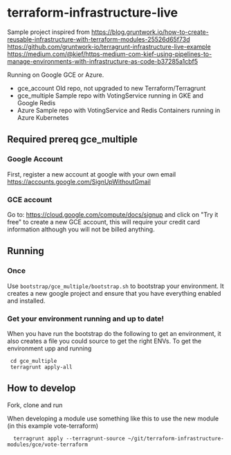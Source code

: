 # terraform-infrastructure-live

Sample project inspired from https://blog.gruntwork.io/how-to-create-reusable-infrastructure-with-terraform-modules-25526d65f73d https://github.com/gruntwork-io/terragrunt-infrastructure-live-example 
https://medium.com/@kief/https-medium-com-kief-using-pipelines-to-manage-environments-with-infrastructure-as-code-b37285a1cbf5

Running on Google GCE or Azure.
* gce_account Old repo, not upgraded to new Terraform/Terragrunt
* gce_multiple Sample repo with VotingService running in GKE and Google Redis
* Azure Sample repo with VotingService and Redis Containers running in Azure Kubernetes 

## Required prereq gce_multiple

### Google Account
First, register a new account at google with your own email
https://accounts.google.com/SignUpWithoutGmail

### GCE account
Go to: https://cloud.google.com/compute/docs/signup and click on "Try it free"
to create a new GCE account, this will require your credit card information
although you will not be billed anything.

## Running

### Once
Use `bootstrap/gce_multiple/bootstrap.sh` to bootstrap your environment. It creates a new google project and ensure that you have everything enabled and installed. 

### Get your environment running and up to date!

When you have run the bootstrap do the following to get an environment, it also creates a file you could source to get the right ENVs. To get the environment upp and running

```
 cd gce_multiple
 terragrunt apply-all
```

## How to develop

Fork, clone and run

When developing a module use something like this to use the new module (in this example vote-terraform)

```
  terragrunt apply --terragrunt-source ~/git/terraform-infrastructure-modules/gce/vote-terraform
```